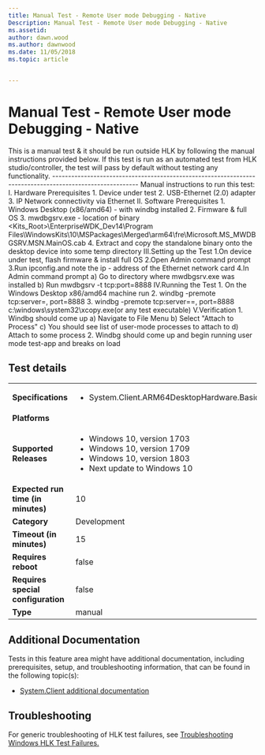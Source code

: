 ```yaml
---
title: Manual Test - Remote User mode Debugging - Native
Description: Manual Test - Remote User mode Debugging - Native
ms.assetid: 
author: dawn.wood
ms.author: dawnwood
ms.date: 11/05/2018
ms.topic: article


---
```


# Manual Test - Remote User mode Debugging - Native

This is a manual test & it should be run outside HLK by following the manual instructions provided below.
                                            If this test is run as an automated test from HLK studio/controller, the test will pass by default without testing any functionality.
                                            ---------------------------------------------------------------------------------------------------------
                                            Manual instructions to run this test:
                                            I.  Hardware Prerequisites
                                                1.  Device under test
                                                2.  USB-Ethernet (2.0) adapter
                                                3.  IP Network connectivity via Ethernet
                                            II. Software Prerequisites
                                                1.  Windows Desktop (x86/amd64) - with windbg installed
                                                2.  Firmware & full OS
                                                3.  mwdbgsrv.exe  - location of binary  <Kits_Root>\EnterpriseWDK_Dev14\Program Files\WindowsKits\10\MSPackages\Merged\arm64\fre\Microsoft.MS_MWDBGSRV.MSN.MainOS.cab
                                                4.  Extract and copy the standalone binary onto the desktop device into some temp directory
                                            III.Setting up the Test
                                                1.On device under test, flash firmware & install full OS
                                                2.Open Admin command prompt
                                                3.Run ipconfig.and note the ip - address of the Ethernet network card
                                                4.In Admin command prompt
                                                    a)  Go to directory where mwdbgsrv.exe was installed
                                                    b)  Run mwdbgsrv -t tcp:port=8888
                                            IV.Running the Test
                                                1.  On the Windows Desktop x86/amd64 machine run 
                                                2.  windbg -premote tcp:server=<ip-address of DUT-ethernet adapter>, port=8888
                                                3.  windbg -premote tcp:server==<ip-address of DUT-ethernet adapter>, port=8888 c:\windows\system32\xcopy.exe(or any test executable)
                                            V.Verification
                                                1.  Windbg should come up
                                                    a)  Navigate to File Menu
                                                    b)  Select "Attach to Process"
                                                    c)  You should see list of user-mode processes to attach to
                                                    d)  Attach to some process
                                                2.  Windbg should come up and begin running user mode test-app and breaks on load


## Test details

|||
|---|---|
| **Specifications**  | <ul><li>System.Client.ARM64DesktopHardware.BasicFunctionality</li></ul> |  
| **Platforms**   | <ul></ul> |
| **Supported Releases** | <ul><li>Windows 10, version 1703</li><li>Windows 10, version 1709</li><li>Windows 10, version 1803</li><li>Next update to Windows 10</li></ul> |
|**Expected run time (in minutes)**| 10 |
|**Category**| Development |
|**Timeout (in minutes)**| 15 |
|**Requires reboot**| false |
|**Requires special configuration**| false |
|**Type**| manual |




## Additional Documentation
Tests in this feature area might have additional documentation, including prerequisites, setup, and troubleshooting information, that can be found in the following topic(s): <ul><li>[System.Client additional documentation](https:///docs.microsoft.com/en-us/windows-hardware/test/hlk/testref/system-client-additional-documentation.md)</li></ul>

## Troubleshooting
For generic troubleshooting of HLK test failures, see [Troubleshooting Windows HLK Test Failures.](https://docs.microsoft.com/en-us/windows-hardware/HLK/troubleshooting.html)